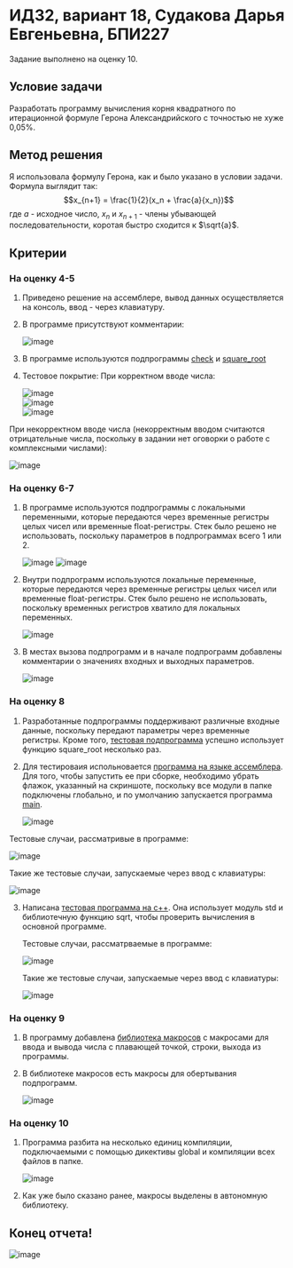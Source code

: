 # ИДЗ2, вариант 18, Судакова Дарья Евгеньевна, БПИ227
Задание выполнено на оценку 10.
## Условие задачи
Разработать программу вычисления корня квадратного по итерационной формуле Герона Александрийского с точностью не хуже 0,05%.
## Метод решения
Я использовала формулу Герона, как и было указано в условии задачи. Формула выглядит так: 
$$x_{n+1} = \frac{1}{2}(x_n + \frac{a}{x_n})$$
где $a$ - исходное число, $x_n$ и $x_{n+1}$ - члены убывающей последовательности, коротая быстро сходится к $\sqrt{a}$.
## Критерии
### На оценку 4-5
1. Приведено решение на ассемблере, вывод данных осуществляется на консоль, ввод - через клавиатуру.
2. В программе присутствуют комментарии:
   
   ![image](https://github.com/DaryaAutumn/CS-Architecture-IHW2/assets/72216853/af9d5477-60b3-461f-86f6-3a5900da496d)
   
3. В программе используются подпрограммы [check](check.asm) и [square_root](square_root.asm)
   
4. Тестовое покрытие:
   При корректном вводе числа:
   
   ![image](https://github.com/DaryaAutumn/CS-Architecture-IHW2/assets/72216853/ef1c3f8a-d0b1-4d73-8d4b-ab8511b6b7fa)  
   ![image](https://github.com/DaryaAutumn/CS-Architecture-IHW2/assets/72216853/0653da97-c8e4-435c-8b76-98466752979f)  
   ![image](https://github.com/DaryaAutumn/CS-Architecture-IHW2/assets/72216853/433d72e1-7f75-4ddc-b965-990fdb9b7043)
   
  При некорректном вводе числа (некорректным вводом считаются отрицательные числа, поскольку в задании нет оговорки о работе с комплексными числами):  
  
   ![image](https://github.com/DaryaAutumn/CS-Architecture-IHW2/assets/72216853/812ed15a-4165-4c8b-841a-b3c56d55729b)

### На оценку 6-7
1. В программе используются подпрограммы с локальными переменными, которые передаются через временные регистры целых чисел или временные float-регистры. Стек было решено не использовать, поскольку параметров в подпрограммах всего 1 или 2.
   
   ![image](https://github.com/DaryaAutumn/CS-Architecture-IHW2/assets/72216853/427a3122-79f4-4e8e-a790-6ce8a890aa4f)
   ![image](https://github.com/DaryaAutumn/CS-Architecture-IHW2/assets/72216853/289189ae-de45-42f8-bb22-606465ccaf8e)
   
2. Внутри подпрограмм используются локальные переменные, которые передаются через временные регистры целых чисел или временные float-регистры. Стек было решено не использовать, поскольку временных регистров хватило для локальных переменных.

   ![image](https://github.com/DaryaAutumn/CS-Architecture-IHW2/assets/72216853/fb734ae4-b546-4bc2-b8d7-716bfe7bb039)

3. В местах вызова подпрограмм и в начале подпрограмм добавлены комментарии о значениях входных и выходных параметров.

   ![image](https://github.com/DaryaAutumn/CS-Architecture-IHW2/assets/72216853/2e1c44e2-1616-464a-ba0d-08ac6847edcb)


### На оценку 8
1. Разработанные подпрограммы поддерживают различные входные данные, поскольку передают параметры через временные регистры. Кроме того, [тестовая подпрограмма](test.asm) успешно использует функцию square_root несколько раз.
   
2. Для тестироваия испольновается [программа на языке ассемблера](test.asm). Для того, чтобы запустить ее при сборке, необходимо убрать флажок, указанный на скриншоте, поскольку все модули в папке подключены глобально, и по умолчанию запускается программа [main](main.asm).
   
   ![image](https://github.com/DaryaAutumn/CS-Architecture-IHW2/assets/72216853/572ef646-0d4a-400b-bd69-d2ffb1a1bcd4)

Тестовые случаи, рассматривые в программе:  

   ![image](https://github.com/DaryaAutumn/CS-Architecture-IHW2/assets/72216853/d5e04302-aee9-43b0-819b-2208cc3c1c72)

Такие же тестовые случаи, запускаемые через ввод с клавиатуры:  

   ![image](https://github.com/DaryaAutumn/CS-Architecture-IHW2/assets/72216853/28fbe9e9-c107-4de0-8692-8433d2340c9e)  

3. Написана [тестовая программа на с++](test.cpp). Она использует модуль std и библиотечную функцию sqrt, чтобы проверить вычисления в основной программе.

   Тестовые случаи, рассматрваемые в программе:

   ![image](https://github.com/DaryaAutumn/CS-Architecture-IHW2/assets/72216853/149086a9-a1b1-4976-85ba-c9f983e999b6)

   Такие же тестовые случаи, запускаемые через ввод с клавиатуры:   

   ![image](https://github.com/DaryaAutumn/CS-Architecture-IHW2/assets/72216853/37a44285-bad3-4250-82a2-2ea0eadd19ae)


### На оценку 9
1. В программу добавлена [библиотека макросов](macros.asm) с макросами для ввода и вывода числа с плавающей точкой, строки, выхода из программы.
2. В библиотеке макросов есть макросы для обертывания подпрограмм.
   
   ![image](https://github.com/DaryaAutumn/CS-Architecture-IHW2/assets/72216853/3d6893d1-4f9f-4f84-a0f6-79439632275f)

### На оценку 10
1. Программа разбита на несколько единиц компиляции, подключаемыми с помощью дикективы global и компиляции всех файлов в папке.

   ![image](https://github.com/DaryaAutumn/CS-Architecture-IHW2/assets/72216853/3567e91a-2671-4d0f-b905-7e25b15ddbc2)
   
2. Как уже было сказано ранее, макросы выделены в автономную библиотеку.

## Конец отчета!

![image](https://github.com/DaryaAutumn/CS-Architecture-IHW2/assets/72216853/1dcc69da-acef-450d-836e-de0db34a072e)

